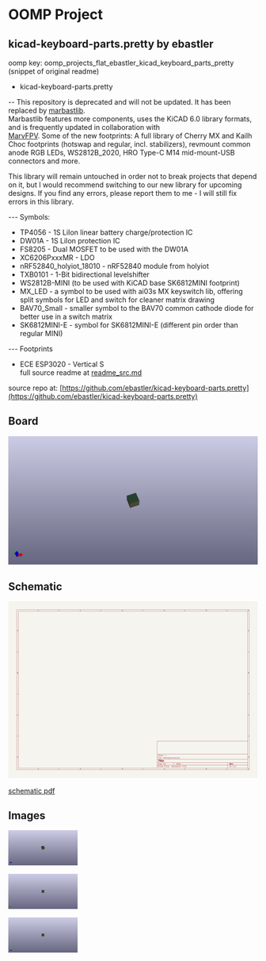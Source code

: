 # OOMP Project  
## kicad-keyboard-parts.pretty  by ebastler  
  
oomp key: oomp_projects_flat_ebastler_kicad_keyboard_parts_pretty  
(snippet of original readme)  
  
- kicad-keyboard-parts.pretty  
  
-- This repository is deprecated and will not be updated. It has been replaced by [marbastlib](https://github.com/ebastler/marbastlib).  
Marbastlib features more components, uses the KiCAD 6.0 library formats, and is frequently updated in collaboration with   
[MarvFPV](https://github.com/marvfpv). Some of the new footprints: A full library of Cherry MX and Kailh Choc footprints (hotswap and regular, incl. stabilizers), revmount common anode RGB LEDs, WS2812B_2020, HRO Type-C M14 mid-mount-USB connectors and more.  
  
This library will remain untouched in order not to break projects that depend on it, but I would recommend switching to our new library for upcoming designs. If you find any errors, please report them to me - I will still fix errors in this library.  
  
--- Symbols:  
 * TP4056 - 1S LiIon linear battery charge/protection IC  
 * DW01A - 1S LiIon protection IC  
 * FS8205 - Dual MOSFET to be used with the DW01A  
 * XC6206PxxxMR - LDO  
 * nRF52840_holyiot_18010 - nRF52840 module from holyiot  
 * TXB0101 - 1-Bit bidirectional levelshifter  
 * WS2812B-MINI (to be used with KiCAD base SK6812MINI footprint)  
 * MX_LED - a symbol to be used with ai03s MX keyswitch lib, offering split symbols for LED and switch for cleaner matrix drawing  
 * BAV70_Small - smaller symbol to the BAV70 common cathode diode for better use in a switch matrix  
 * SK6812MINI-E - symbol for SK6812MINI-E (different pin order than regular MINI)  
  
--- Footprints  
 * ECE ESP3020 - Vertical S  
  full source readme at [readme_src.md](readme_src.md)  
  
source repo at: [https://github.com/ebastler/kicad-keyboard-parts.pretty](https://github.com/ebastler/kicad-keyboard-parts.pretty)  
## Board  
  
[![working_3d.png](working_3d_600.png)](working_3d.png)  
## Schematic  
  
[![working_schematic.png](working_schematic_600.png)](working_schematic.png)  
  
[schematic pdf](working_schematic.pdf)  
## Images  
  
[![working_3d.png](working_3d_140.png)](working_3d.png)  
  
[![working_3d_back.png](working_3d_back_140.png)](working_3d_back.png)  
  
[![working_3d_front.png](working_3d_front_140.png)](working_3d_front.png)  
